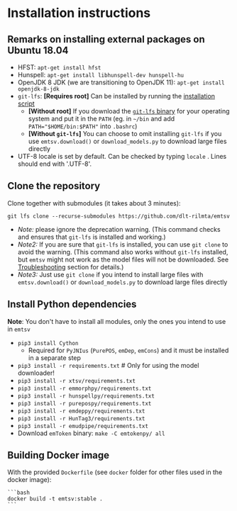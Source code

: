 # Installation instructions

## Remarks on installing external packages on Ubuntu 18.04

- HFST: `apt-get install hfst`
- Hunspell: `apt-get install libhunspell-dev hunspell-hu`
- OpenJDK 8 JDK (we are transitioning to OpenJDK 11): `apt-get install openjdk-8-jdk`
- `git-lfs`: __[Requires root]__ Can be installed by running the [installation script](https://packagecloud.io/github/git-lfs/install)
    - __[Without root]__ If you download the [`git-lfs` binary](https://github.com/git-lfs/git-lfs/releases) for your operating system and put it in the `PATH` (eg. in `~/bin` and add `PATH="$HOME/bin:$PATH"` into `.bashrc`)
    - __[Without `git-lfs`]__ You can choose to omit installing `git-lfs` if you use `emtsv.download()` or `download_models.py` to download large files directly
- UTF-8 locale is set by default. Can be checked by typing `locale` . Lines should end with '.UTF-8'.

## Clone the repository

Clone together with submodules (it takes about 3 minutes):

`git lfs clone --recurse-submodules https://github.com/dlt-rilmta/emtsv`

- _Note:_ please ignore the deprecation warning. (This command checks and ensures that `git-lfs` is installed and working.)
- _Note2:_ If you are sure that `git-lfs` is installed, you can use `git clone` to avoid the warning. (This command also works without `git-lfs` installed, but `emtsv` might not work as the model files will not be downloaded. See [Troubleshooting](troubleshooting.md) section for details.)
- _Note3:_ Just use `git clone` if you intend to install large files with `emtsv.download()` or `download_models.py` to download large files directly

## Install Python dependencies

__Note__: You don't have to install all modules, only the ones you intend to use in `emtsv`

- `pip3 install Cython`
    - Required for `PyJNIus` (`PurePOS`, `emDep`, `emCons`) and it must be installed in a separate step
- `pip3 install -r requirements.txt`  # Only for using the model downloader!
- `pip3 install -r xtsv/requirements.txt`
- `pip3 install -r emmorphpy/requirements.txt`
- `pip3 install -r hunspellpy/requirements.txt`
- `pip3 install -r purepospy/requirements.txt`
- `pip3 install -r emdeppy/requirements.txt`
- `pip3 install -r HunTag3/requirements.txt`
- `pip3 install -r emudpipe/requirements.txt`
- Download `emToken` binary: `make -C emtokenpy/ all`

## Building Docker image

With the provided `Dockerfile` (see `docker` folder for other files used in the docker image):

    ```bash
    docker build -t emtsv:stable .
    ```
